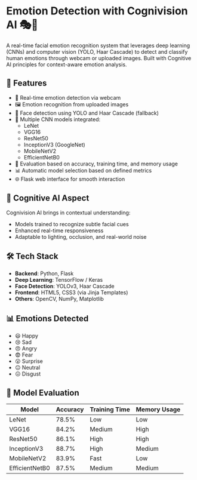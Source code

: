 # Emotion Detection with Cognivision AI 🎭🧠

A real-time facial emotion recognition system that leverages deep learning (CNNs) and computer vision (YOLO, Haar Cascade) to detect and classify human emotions through webcam or uploaded images. Built with Cognitive AI principles for context-aware emotion analysis.

## 🚀 Features

- 🎥 Real-time emotion detection via webcam
- 🖼️ Emotion recognition from uploaded images
- 🤖 Face detection using YOLO and Haar Cascade (fallback)
- 🧠 Multiple CNN models integrated:
  - LeNet
  - VGG16
  - ResNet50
  - InceptionV3 (GoogleNet)
  - MobileNetV2
  - EfficientNetB0
- 🧪 Evaluation based on accuracy, training time, and memory usage
- 📊 Automatic model selection based on defined metrics
- 🌐 Flask web interface for smooth interaction

## 🧠 Cognitive AI Aspect

Cognivision AI brings in contextual understanding:
- Models trained to recognize subtle facial cues
- Enhanced real-time responsiveness
- Adaptable to lighting, occlusion, and real-world noise

## 🛠️ Tech Stack

- **Backend**: Python, Flask
- **Deep Learning**: TensorFlow / Keras
- **Face Detection**: YOLOv3, Haar Cascade
- **Frontend**: HTML5, CSS3 (via Jinja Templates)
- **Others**: OpenCV, NumPy, Matplotlib

## 📊 Emotions Detected

- 😃 Happy  
- 😢 Sad  
- 😠 Angry  
- 😨 Fear  
- 😮 Surprise  
- 😐 Neutral  
- 😖 Disgust

## 🧪 Model Evaluation

| Model        | Accuracy | Training Time | Memory Usage |
|--------------|----------|----------------|----------------|
| LeNet        | 78.5%    | Low            | Low            |
| VGG16        | 84.2%    | Medium         | High           |
| ResNet50     | 86.1%    | High           | High           |
| InceptionV3  | 88.7%    | High           | Medium         |
| MobileNetV2  | 83.9%    | Fast           | Low            |
| EfficientNetB0 | 87.5%  | Medium         | Medium         |

